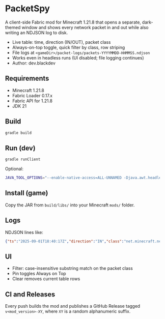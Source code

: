 # PacketSpy

A client-side Fabric mod for Minecraft 1.21.8 that opens a separate, dark-themed window and shows every network packet in and out while also writing an NDJSON log to disk.

- Live table: time, direction (IN/OUT), packet class
- Always-on-top toggle, quick filter by class, row striping
- File logs at `<gameDir>/packet-logs/packets-YYYYMMDD-HHMMSS.ndjson`
- Works even in headless runs (UI disabled; file logging continues)
- Author: dev.blackdev

## Requirements
- Minecraft 1.21.8
- Fabric Loader 0.17.x
- Fabric API for 1.21.8
- JDK 21

## Build
```bash
gradle build
```

## Run (dev)
```bash
gradle runClient
```
Optional:
```bash
JAVA_TOOL_OPTIONS="--enable-native-access=ALL-UNNAMED -Djava.awt.headless=false"
```

## Install (game)
Copy the JAR from `build/libs/` into your Minecraft `mods/` folder.

## Logs
NDJSON lines like:
```json
{"ts":"2025-09-01T18:40:17Z","direction":"IN","class":"net.minecraft.network.packet.s2c.play.GameJoinS2CPacket","details":"..."}
```

## UI
- Filter: case-insensitive substring match on the packet class
- Pin toggles Always on Top
- Clear removes current table rows

## CI and Releases
Every push builds the mod and publishes a GitHub Release tagged `v<mod_version>-XY`, where `XY` is a random alphanumeric suffix.

